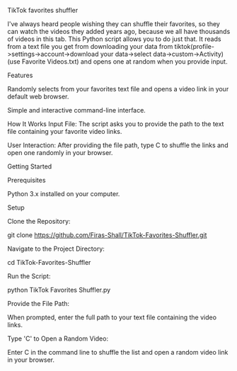 TikTok favorites shuffler

I've always heard people wishing they can shuffle their favorites, so they can watch the videos they added years ago, because we all have thousands of videos in this tab. This Python script allows you to do just that. It reads from a text file you get from downloading your data from tiktok(profile->settings->account->download your data->select data->custom->Activity)(use Favorite Videos.txt) and opens one at random when you provide input.

Features

Randomly selects from your favorites text file and opens a video link in your default web browser.

Simple and interactive command-line interface.

How It Works
Input File: The script asks you to provide the path to the text file containing your favorite video links. 

User Interaction: After providing the file path, type C to shuffle the links and open one randomly in your browser.

Getting Started

Prerequisites

Python 3.x installed on your computer.

Setup

Clone the Repository:

git clone https://github.com/Firas-Shall/TikTok-Favorites-Shuffler.git

Navigate to the Project Directory:

cd TikTok-Favorites-Shuffler

Run the Script:

python TikTok Favorites Shuffler.py

Provide the File Path:

When prompted, enter the full path to your text file containing the video links.

Type 'C' to Open a Random Video:

Enter C in the command line to shuffle the list and open a random video link in your browser.
